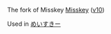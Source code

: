 The fork of Misskey [Misskey](https://github.com/syuilo/misskey) ([v10](https://github.com/syuilo/misskey/tree/v10))

Used in [めいすきー](https://misskey.m544.net)
